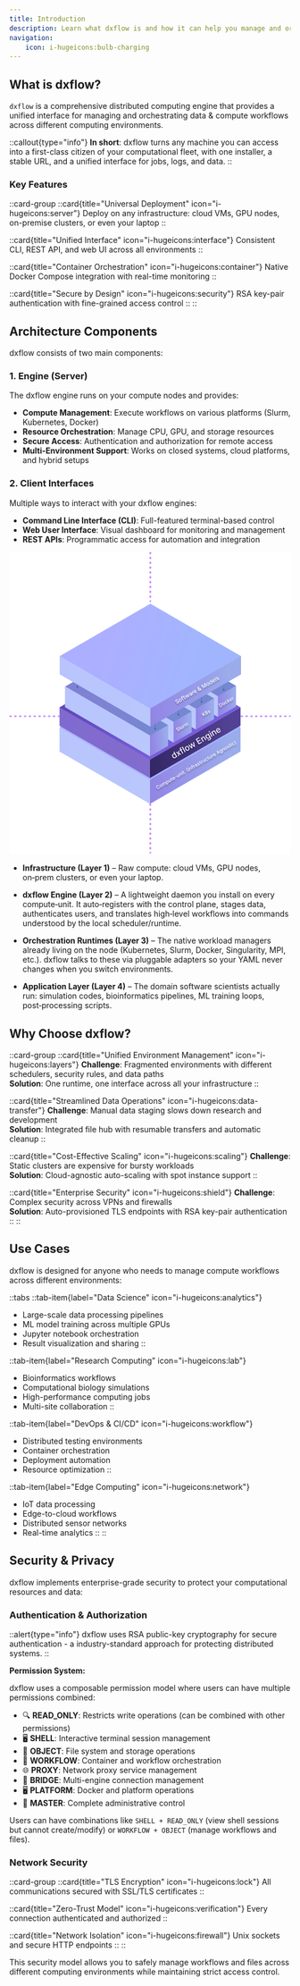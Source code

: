 ```yaml
---
title: Introduction
description: Learn what dxflow is and how it can help you manage and orchestrate your data & compute workflows across different computing environments
navigation:
    icon: i-hugeicons:bulb-charging
---
```


## What is dxflow?

`dxflow` is a comprehensive distributed computing engine that provides a unified interface for managing and orchestrating data & compute workflows across different computing environments.

::callout{type="info"}
**In short**: dxflow turns any machine you can access into a first-class citizen of your computational fleet, with one installer, a stable URL, and a unified interface for jobs, logs, and data.
::

### Key Features

::card-group
  ::card{title="Universal Deployment" icon="i-hugeicons:server"}
  Deploy on any infrastructure: cloud VMs, GPU nodes, on-premise clusters, or even your laptop
  ::

  ::card{title="Unified Interface" icon="i-hugeicons:interface"}
  Consistent CLI, REST API, and web UI across all environments
  ::

  ::card{title="Container Orchestration" icon="i-hugeicons:container"}
  Native Docker Compose integration with real-time monitoring
  ::

  ::card{title="Secure by Design" icon="i-hugeicons:security"}
  RSA key-pair authentication with fine-grained access control
  ::
::

## Architecture Components

dxflow consists of two main components:

### 1. Engine (Server)
The dxflow engine runs on your compute nodes and provides:
- **Compute Management**: Execute workflows on various platforms (Slurm, Kubernetes, Docker)
- **Resource Orchestration**: Manage CPU, GPU, and storage resources
- **Secure Access**: Authentication and authorization for remote access
- **Multi-Environment Support**: Works on closed systems, cloud platforms, and hybrid setups

### 2. Client Interfaces
Multiple ways to interact with your dxflow engines:
- **Command Line Interface (CLI)**: Full-featured terminal-based control
- **Web User Interface**: Visual dashboard for monitoring and management  
- **REST APIs**: Programmatic access for automation and integration

![Dxflow Layers](/assets/dxflow_layers.svg)

- **Infrastructure (Layer 1)** – Raw compute: cloud VMs, GPU nodes, on‑prem clusters, or even your laptop.

- **dxflow Engine (Layer 2)** – A lightweight daemon you install on every compute‑unit. It auto‑registers with the control plane, stages data, authenticates users, and translates high‑level workflows into commands understood by the local scheduler/runtime.

- **Orchestration Runtimes (Layer 3)** – The native workload managers already living on the node (Kubernetes, Slurm, Docker, Singularity, MPI, etc.). dxflow talks to these via pluggable adapters so your YAML never changes when you switch environments.

- **Application Layer (Layer 4)** – The domain software scientists actually run: simulation codes, bioinformatics pipelines, ML training loops, post‑processing scripts.

## Why Choose dxflow?

::card-group
  ::card{title="Unified Environment Management" icon="i-hugeicons:layers"}
  **Challenge**: Fragmented environments with different schedulers, security rules, and data paths  
  **Solution**: One runtime, one interface across all your infrastructure
  ::

  ::card{title="Streamlined Data Operations" icon="i-hugeicons:data-transfer"}
  **Challenge**: Manual data staging slows down research and development  
  **Solution**: Integrated file hub with resumable transfers and automatic cleanup
  ::

  ::card{title="Cost-Effective Scaling" icon="i-hugeicons:scaling"}
  **Challenge**: Static clusters are expensive for bursty workloads  
  **Solution**: Cloud-agnostic auto-scaling with spot instance support
  ::

  ::card{title="Enterprise Security" icon="i-hugeicons:shield"}
  **Challenge**: Complex security across VPNs and firewalls  
  **Solution**: Auto-provisioned TLS endpoints with RSA key-pair authentication
  ::
::

## Use Cases

dxflow is designed for anyone who needs to manage compute workflows across different environments:

::tabs
  ::tab-item{label="Data Science" icon="i-hugeicons:analytics"}
  - Large-scale data processing pipelines
  - ML model training across multiple GPUs
  - Jupyter notebook orchestration
  - Result visualization and sharing
  ::

  ::tab-item{label="Research Computing" icon="i-hugeicons:lab"}
  - Bioinformatics workflows
  - Computational biology simulations
  - High-performance computing jobs
  - Multi-site collaboration
  ::

  ::tab-item{label="DevOps & CI/CD" icon="i-hugeicons:workflow"}
  - Distributed testing environments  
  - Container orchestration
  - Deployment automation
  - Resource optimization
  ::

  ::tab-item{label="Edge Computing" icon="i-hugeicons:network"}
  - IoT data processing
  - Edge-to-cloud workflows
  - Distributed sensor networks
  - Real-time analytics
  ::
::

## Security & Privacy

dxflow implements enterprise-grade security to protect your computational resources and data:

### Authentication & Authorization

::alert{type="info"}
dxflow uses RSA public-key cryptography for secure authentication - a industry-standard approach for protecting distributed systems.
::

**Permission System:**

dxflow uses a composable permission model where users can have multiple permissions combined:

- 🔍 **READ_ONLY**: Restricts write operations (can be combined with other permissions)
- 🖥️ **SHELL**: Interactive terminal session management
- 📁 **OBJECT**: File system and storage operations
- 🔄 **WORKFLOW**: Container and workflow orchestration  
- 🌐 **PROXY**: Network proxy service management
- 🔗 **BRIDGE**: Multi-engine connection management
- 🖥️ **PLATFORM**: Docker and platform operations
- 👑 **MASTER**: Complete administrative control

Users can have combinations like `SHELL + READ_ONLY` (view shell sessions but cannot create/modify) or `WORKFLOW + OBJECT` (manage workflows and files).

### Network Security

::card-group
  ::card{title="TLS Encryption" icon="i-hugeicons:lock"}
  All communications secured with SSL/TLS certificates
  ::

  ::card{title="Zero-Trust Model" icon="i-hugeicons:verification"}
  Every connection authenticated and authorized
  ::

  ::card{title="Network Isolation" icon="i-hugeicons:firewall"}
  Unix sockets and secure HTTP endpoints
  ::
::

This security model allows you to safely manage workflows and files across different computing environments while maintaining strict access control.
